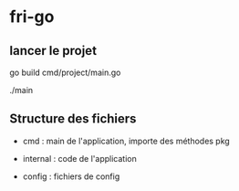 # fri-go

## lancer le projet

go build cmd/project/main.go

./main

## Structure des fichiers

- cmd : main de l'application, importe des méthodes pkg

- internal : code de l'application

- config : fichiers de config
